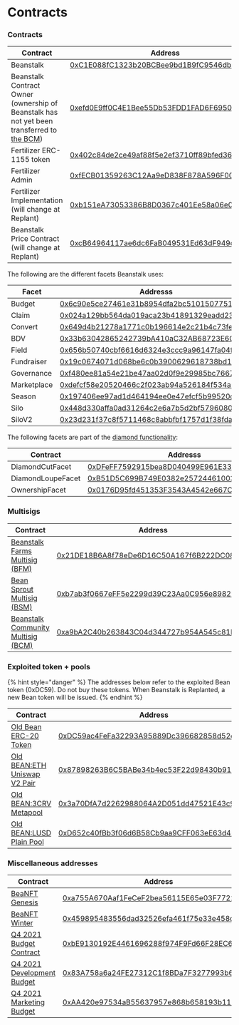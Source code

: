 # Contracts

### Contracts

| Contract                                                                                                                              | Address                                                                                                               |
| ------------------------------------------------------------------------------------------------------------------------------------- | --------------------------------------------------------------------------------------------------------------------- |
| Beanstalk                                                                                                                             | [0xC1E088fC1323b20BCBee9bd1B9fC9546db5624C5](https://etherscan.io/address/0xC1E088fC1323b20BCBee9bd1B9fC9546db5624C5) |
| Beanstalk Contract Owner (ownership of Beanstalk has not yet been transferred to [the BCM](../governance/beanstalk/bcm-dashboard.md)) | [0xefd0E9ff0C4E1Bee55Db53FDD1FAD6F6950CeD0b](https://etherscan.io/address/0xefd0E9ff0C4E1Bee55Db53FDD1FAD6F6950CeD0b) |
| Fertilizer ERC-1155 token                                                                                                             | [0x402c84de2ce49af88f5e2ef3710ff89bfed36cb6](https://etherscan.io/address/0x402c84de2ce49af88f5e2ef3710ff89bfed36cb6) |
| Fertilizer Admin                                                                                                                      | [0xfECB01359263C12Aa9eD838F878A596F0064aa6e](https://etherscan.io/address/0xfECB01359263C12Aa9eD838F878A596F0064aa6e) |
| Fertilizer Implementation (will change at Replant)                                                                                    | [0xb151eA73053386B8D0367c401Ee58a06e07EA680](https://etherscan.io/address/0xb151eA73053386B8D0367c401Ee58a06e07EA680) |
| Beanstalk Price Contract (will change at Replant)                                                                                     | [0xcB64964117ae6dc6FaB049531Ed63dF949dCf6aF](https://etherscan.io/address/0xcB64964117ae6dc6FaB049531Ed63dF949dCf6aF) |

The following are the different facets Beanstalk uses:

| Facet       | Addresss                                                                                                              |
| ----------- | --------------------------------------------------------------------------------------------------------------------- |
| Budget      | [0x6c90e5ce27461e31b8954dfa2bc5101507751df6](https://etherscan.io/address/0x6c90e5ce27461e31b8954dfa2bc5101507751df6) |
| Claim       | [0x024a129bb564da019aca23b41891329eadd233d8](https://etherscan.io/address/0x024a129bb564da019aca23b41891329eadd233d8) |
| Convert     | [0x649d4b21278a1771c0b196614e2c21b4c73fe801](https://etherscan.io/address/0x649d4b21278a1771c0b196614e2c21b4c73fe801) |
| BDV         | [0x33b63042865242739bA410aC32AB68723E6CF4b9](https://etherscan.io/address/0x33b63042865242739bA410aC32AB68723E6CF4b9) |
| Field       | [0x656b50740cbf6616d6324e3ccc9a96147fa04fb6](https://etherscan.io/address/0x656b50740cbf6616d6324e3ccc9a96147fa04fb6) |
| Fundraiser  | [0x19c0674071d068be6c0b3900629618738bd137dc](https://etherscan.io/address/0x19c0674071d068be6c0b3900629618738bd137dc) |
| Governance  | [0xf480ee81a54e21be47aa02d0f9e29985bc7667c4](https://etherscan.io/address/0xf480ee81a54e21be47aa02d0f9e29985bc7667c4) |
| Marketplace | [0xdefcf58e20520466c2f023ab94a526184f534a6a](https://etherscan.io/address/0xdefcf58e20520466c2f023ab94a526184f534a6a) |
| Season      | [0x197406ee97ad1d464194ee0e47efcf5b99520d27](https://etherscan.io/address/0x197406ee97ad1d464194ee0e47efcf5b99520d27) |
| Silo        | [0x448d330affa0ad31264c2e6a7b5d2bf579608065](https://etherscan.io/address/0x448d330affa0ad31264c2e6a7b5d2bf579608065) |
| SiloV2      | [0x23d231f37c8f5711468c8abbfbf1757d1f38fda2](https://etherscan.io/address/0x23d231f37c8f5711468c8abbfbf1757d1f38fda2) |

The following facets are part of the [diamond functionality](https://github.com/ethereum/EIPs/blob/master/EIPS/eip-2535.md):

| Contract          | Addresss                                                                                                              |
| ----------------- | --------------------------------------------------------------------------------------------------------------------- |
| DiamondCutFacet   | [0xDFeFF7592915bea8D040499E961E332BD453C249](https://etherscan.io/address/0xDFeFF7592915bea8D040499E961E332BD453C249) |
| DiamondLoupeFacet | [0xB51D5C699B749E0382e257244610039dDB272Da0](https://etherscan.io/address/0xB51D5C699B749E0382e257244610039dDB272Da0) |
| OwnershipFacet    | [0x0176D95fd451353F3543A4542e667C62b673621a](https://etherscan.io/address/0x0176D95fd451353F3543A4542e667C62b673621a) |

### Multisigs

| Contract                                                                         | Address                                                                                                                      |
| -------------------------------------------------------------------------------- | ---------------------------------------------------------------------------------------------------------------------------- |
| [Beanstalk Farms Multisig (BFM)](../governance/beanstalk-farms/bfm-dashboard.md) | [0x21DE18B6A8f78eDe6D16C50A167f6B222DC08DF7](https://gnosis-safe.io/app/eth:0x21DE18B6A8f78eDe6D16C50A167f6B222DC08DF7/home) |
| [Bean Sprout Multisig (BSM)](../governance/bean-sprout/bsm-dashboard.md)         | [0xb7ab3f0667eFF5e2299d39C23Aa0C956e8982235](https://gnosis-safe.io/app/eth:0xb7ab3f0667eFF5e2299d39C23Aa0C956e8982235/home) |
| [Beanstalk Community Multisig (BCM)](../governance/beanstalk/bcm-dashboard.md)   | [0xa9bA2C40b263843C04d344727b954A545c81D043](https://gnosis-safe.io/app/eth:0xa9bA2C40b263843C04d344727b954A545c81D043/home) |

### Exploited token + pools

{% hint style="danger" %}
The addresses below refer to the exploited Bean token (0xDC59). Do not buy these tokens. When Beanstalk is Replanted, a new Bean token will be issued.
{% endhint %}

| Contract                                                                                                     | Address                                                                                                               |
| ------------------------------------------------------------------------------------------------------------ | --------------------------------------------------------------------------------------------------------------------- |
| [Old Bean ERC-20 Token](https://etherscan.io/address/0xDC59ac4FeFa32293A95889Dc396682858d52e5Db)             | [0xDC59ac4FeFa32293A95889Dc396682858d52e5Db](https://etherscan.io/address/0xDC59ac4FeFa32293A95889Dc396682858d52e5Db) |
| [Old BEAN:ETH Uniswap V2 Pair](https://v2.info.uniswap.org/token/0xdc59ac4fefa32293a95889dc396682858d52e5db) | [0x87898263B6C5BABe34b4ec53F22d98430b91e371](https://etherscan.io/address/0x87898263B6C5BABe34b4ec53F22d98430b91e371) |
| [Old BEAN:3CRV Metapool](https://curve.fi/factory/81)                                                        | [0x3a70DfA7d2262988064A2D051dd47521E43c9BdD](https://etherscan.io/address/0x3a70DfA7d2262988064A2D051dd47521E43c9BdD) |
| [Old BEAN:LUSD Plain Pool](https://curve.fi/factory/103)                                                     | [0xD652c40fBb3f06d6B58Cb9aa9CFF063eE63d465D](https://etherscan.io/address/0xD652c40fBb3f06d6B58Cb9aa9CFF063eE63d465D) |

### Miscellaneous addresses

| Contract                                                                                                                      | Address                                                                                                               |
| ----------------------------------------------------------------------------------------------------------------------------- | --------------------------------------------------------------------------------------------------------------------- |
| [BeaNFT Genesis](https://opensea.io/collection/beanft-genesis)                                                                | [0xa755A670Aaf1FeCeF2bea56115E65e03F7722A79](https://etherscan.io/address/0xa755A670Aaf1FeCeF2bea56115E65e03F7722A79) |
| [BeaNFT Winter](https://opensea.io/collection/beanft-collection)                                                              | [0x459895483556dad32526efa461f75e33e458d9e9](https://etherscan.io/address/0x459895483556dad32526efa461f75e33e458d9e9) |
| [Q4 2021 Budget Contract](https://github.com/BeanstalkFarms/Beanstalk-Budget)                                                 | [0xbE9130192E4461696288f974F9Fd66F28EC6BbA1](https://etherscan.io/address/0xbE9130192E4461696288f974F9Fd66F28EC6BbA1) |
| [Q4 2021 Development Budget](https://github.com/BeanstalkFarms/Beanstalk/blob/master/bips/bip-1.md#budget-structural-details) | [0x83A758a6a24FE27312C1f8BDa7F3277993b64783](https://etherscan.io/address/0x83A758a6a24FE27312C1f8BDa7F3277993b64783) |
| [Q4 2021 Marketing Budget](https://github.com/BeanstalkFarms/Beanstalk/blob/master/bips/bip-1.md#budget-structural-details)   | [0xAA420e97534aB55637957e868b658193b112A551](https://etherscan.io/address/0xAA420e97534aB55637957e868b658193b112A551) |
